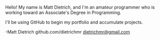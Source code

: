   Hello! My name is Matt Dietrich, and I'm an amateur programmer who is working toward an Associate's Degree in Programming.
  
  I'll be using GitHub to begin my portfolio and accumulate projects.
  
  -Matt Dietrich
  github.com/dietrichmr
  dietrichmr@gmail.com
